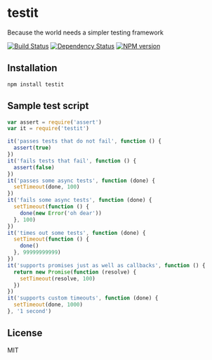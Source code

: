 # testit

Because the world needs a simpler testing framework

[![Build Status](https://img.shields.io/travis/ForbesLindesay/testit/master.svg)](https://travis-ci.org/ForbesLindesay/testit)
[![Dependency Status](https://img.shields.io/gemnasium/ForbesLindesay/testit.svg)](https://gemnasium.com/ForbesLindesay/testit)
[![NPM version](https://img.shields.io/npm/v/testit.svg)](http://badge.fury.io/js/testit)

## Installation

    npm install testit

## Sample test script

```javascript
var assert = require('assert')
var it = require('testit')

it('passes tests that do not fail', function () {
  assert(true)
})
it('fails tests that fail', function () {
  assert(false)
})
it('passes some async tests', function (done) {
  setTimeout(done, 100)
})
it('fails some async tests', function (done) {
  setTimeout(function () {
    done(new Error('oh dear'))
  }, 100)
})
it('times out some tests', function (done) {
  setTimeout(function () {
    done()
  }, 99999999999)
})
it('supports promises just as well as callbacks', function () {
  return new Promise(function (resolve) {
    setTimeout(resolve, 100)
  })
})
it('supports custom timeouts', function (done) {
  setTimeout(done, 1000)
}, '1 second')
```

## License

  MIT